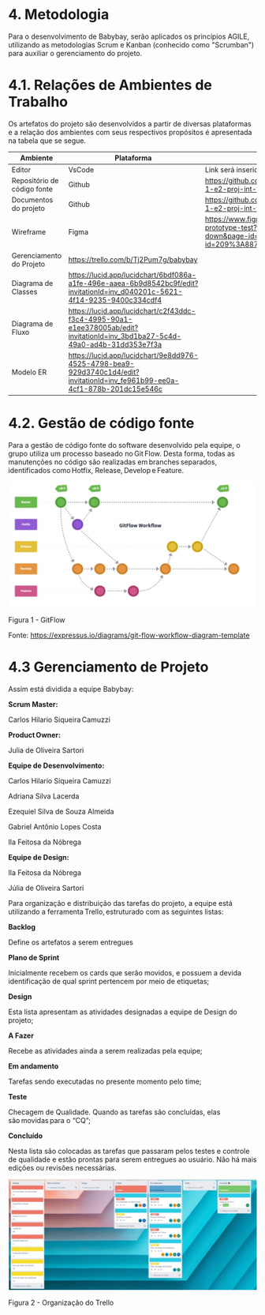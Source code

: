 # 4. Metodologia

Para o desenvolvimento de Babybay, serão aplicados os princípios AGILE, utilizando as metodologias Scrum e Kanban (conhecido como "Scrumban") para auxiliar o gerenciamento do projeto. 

 
# 4.1. Relações de Ambientes de Trabalho

Os artefatos do projeto são desenvolvidos a partir de diversas plataformas e a relação dos ambientes com seus respectivos propósitos é apresentada na tabela que se segue.   

Ambiente | Plataforma | Link de Acesso
---|---|---
Editor | VsCode | Link será inserido na próxima etapa
Repositório de código fonte | Github | https://github.com/ICEI-PUC-Minas-PMV-ADS/pmv-ads-2022-1-e2-proj-int-t2-babybay
Documentos do projeto | Github | https://github.com/ICEI-PUC-Minas-PMV-ADS/pmv-ads-2022-1-e2-proj-int-t2-babybay
Wireframe | Figma | https://www.figma.com/proto/scazJ5vOriyKBWCL3boRgJ/babybay-prototype-test?node-id=210%3A1054&scaling=scale-down&page-id=209%3A351&starting-point-node-id=209%3A887
Gerenciamento do Projeto | https://trello.com/b/Tj2Pum7g/babybay
Diagrama de Classes | https://lucid.app/lucidchart/6bdf086a-a1fe-496e-aaea-6b9d8542bc9f/edit?invitationId=inv_d040201c-5621-4f14-9235-9400c334cdf4
Diagrama de Fluxo | https://lucid.app/lucidchart/c2f43ddc-f3c4-4995-90a1-e1ee378005ab/edit?invitationId=inv_3bd1ba27-5c4d-49a0-ad4b-31dd353e7f3a
Modelo ER | https://lucid.app/lucidchart/9e8dd976-4525-4798-bea9-929d3740c1d4/edit?invitationId=inv_fe961b99-ee0a-4cf1-878b-201dc15e546c


# 4.2. Gestão de código fonte

Para a gestão de código fonte do software desenvolvido pela equipe, o grupo utiliza um processo baseado no Git Flow. Desta forma, todas as manutenções no código são realizadas em branches separados, identificados como Hotfix, Release, Develop e Feature. 
 
![gitflow](https://github.com/ICEI-PUC-Minas-PMV-ADS/pmv-ads-2022-1-e2-proj-int-t2-babybay/blob/main/image-readme/gitflow.jpeg)
 
Figura 1 - GitFlow 

Fonte: https://expressus.io/diagrams/git-flow-workflow-diagram-template 


# 4.3 Gerenciamento de Projeto

Assim está dividida a equipe Babybay: 

<b> Scrum Master:  </b>

Carlos Hilario Siqueira Camuzzi  

<b> Product Owner:   </b>

Julia de Oliveira Sartori 

<b> Equipe de Desenvolvimento:  </b>

Carlos Hilario Siqueira Camuzzi 

Adriana Silva Lacerda  

Ezequiel Silva de Souza Almeida 

Gabriel Antônio Lopes Costa 

Ila Feitosa da Nóbrega 

<b> Equipe de Design:  </b>

Ila Feitosa da Nóbrega 

Júlia de Oliveira Sartori 

Para organização e distribuição das tarefas do projeto, a equipe está utilizando a ferramenta Trello, estruturado com as seguintes listas:  

<b> Backlog </b> 

Define os artefatos a serem entregues 

<b> Plano de Sprint </b>

Inicialmente recebem os cards que serão movidos, e possuem a devida identificação de qual sprint pertencem por meio de etiquetas; 

<b> Design </b>

Esta lista apresentam as atividades designadas a equipe de Design do projeto; 

<b> A Fazer </b>

Recebe as atividades ainda a serem realizadas pela equipe; 

<b> Em andamento </b>

Tarefas sendo executadas no presente momento pelo time; 

<b> Teste </b>

Checagem de Qualidade. Quando as tarefas são concluídas, elas são movidas para o “CQ”;   

<b> Concluído </b>

Nesta lista são colocadas as tarefas que passaram pelos testes e controle de qualidade e estão prontas para serem entregues ao usuário. Não há mais edições ou revisões necessárias. 

 ![trello](https://github.com/ICEI-PUC-Minas-PMV-ADS/pmv-ads-2022-1-e2-proj-int-t2-babybay/blob/main/image-readme/trello.jpeg)

Figura 2 - Organização do Trello 

 


